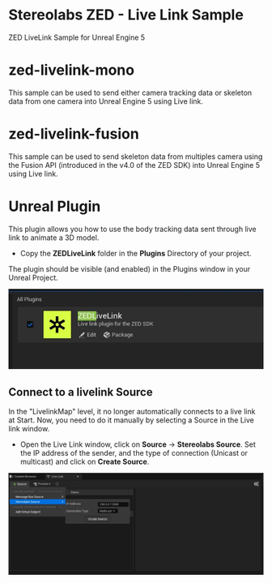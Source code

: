 # Stereolabs ZED - Live Link Sample
ZED LiveLink Sample for Unreal Engine 5

# zed-livelink-mono

This sample can be used to send either camera tracking data or skeleton data from one camera into Unreal Engine 5 using Live link.

# zed-livelink-fusion

This sample can be used to send skeleton data from multiples camera using the Fusion API (introduced in the v4.0 of the ZED SDK) into Unreal Engine 5 using Live link.

# Unreal Plugin

This plugin allows you how to use the body tracking data sent through live link to animate a 3D model.

- Copy the **ZEDLiveLink** folder in the **Plugins** Directory of your project.

The plugin should be visible (and enabled) in the Plugins window in your Unreal Project.

![](images/zed_plugin.jpg)

## Connect to a livelink Source

In the "LivelinkMap" level, it no longer automatically connects to a live link at Start. Now, you need to do it manually by selecting a Source in the Live link window.

- Open the Live Link window, click on **Source** -> **Stereolabs Source**. Set the IP address of the sender, and the type of connection (Unicast or multicast) and click on **Create Source**.

![](images/connect_source.jpg)